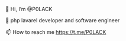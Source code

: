 👋 Hi, I’m @P0LACK

👀 php lavarel developer and software engineer

📫 How to reach me https://t.me/P0LACK
